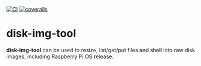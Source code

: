 [![CI](https://github.com/lpenz/disk-img-tool/actions/workflows/ci.yml/badge.svg)](https://github.com/lpenz/disk-img-tool/actions/workflows/ci.yml)
[![coveralls](https://coveralls.io/repos/github/lpenz/disk-img-tool/badge.svg?branch=main)](https://coveralls.io/github/lpenz/disk-img-tool?branch=main)


# disk-img-tool

**disk-img-tool** can be used to resize, list/get/put files and shell
into raw disk images, including Raspberry Pi OS release.
